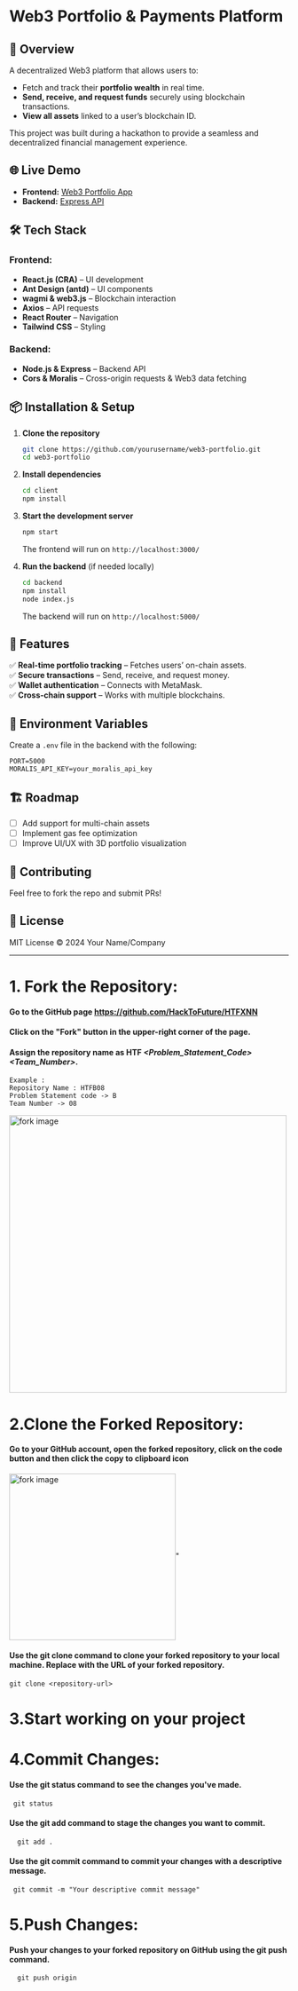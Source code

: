 # Web3 Portfolio & Payments Platform

## 🚀 Overview
A decentralized Web3 platform that allows users to:
- Fetch and track their **portfolio wealth** in real time.
- **Send, receive, and request funds** securely using blockchain transactions.
- **View all assets** linked to a user’s blockchain ID.

This project was built during a hackathon to provide a seamless and decentralized financial management experience.

## 🌐 Live Demo
- **Frontend:** [Web3 Portfolio App](https://frontend-ruby-iota-72.vercel.app/)
- **Backend:** [Express API](https://backend-fgea.onrender.com/)

## 🛠 Tech Stack
### **Frontend:**
- **React.js (CRA)** – UI development
- **Ant Design (antd)** – UI components
- **wagmi & web3.js** – Blockchain interaction
- **Axios** – API requests
- **React Router** – Navigation
- **Tailwind CSS** – Styling

### **Backend:**
- **Node.js & Express** – Backend API
- **Cors & Moralis** – Cross-origin requests & Web3 data fetching

## 📦 Installation & Setup
1. **Clone the repository**
   ```sh
   git clone https://github.com/yourusername/web3-portfolio.git
   cd web3-portfolio
   ```

2. **Install dependencies**
   ```sh
   cd client
   npm install
   ```

3. **Start the development server**
   ```sh
   npm start
   ```
   The frontend will run on `http://localhost:3000/`

4. **Run the backend** (if needed locally)
   ```sh
   cd backend
   npm install
   node index.js
   ```
   The backend will run on `http://localhost:5000/`

## 🎯 Features
✅ **Real-time portfolio tracking** – Fetches users’ on-chain assets.  
✅ **Secure transactions** – Send, receive, and request money.  
✅ **Wallet authentication** – Connects with MetaMask.  
✅ **Cross-chain support** – Works with multiple blockchains.  

## 🔧 Environment Variables
Create a `.env` file in the backend with the following:
```env
PORT=5000
MORALIS_API_KEY=your_moralis_api_key
```

## 🏗 Roadmap
- [ ] Add support for multi-chain assets
- [ ] Implement gas fee optimization
- [ ] Improve UI/UX with 3D portfolio visualization

## 🤝 Contributing
Feel free to fork the repo and submit PRs!

## 📜 License
MIT License © 2024 Your Name/Company

---




# 1. Fork the Repository:
  #### Go to the GitHub page https://github.com/HackToFuture/HTFXNN <br>
  #### Click on the "Fork" button in the upper-right corner of the page.
  #### Assign the repository name as HTF *<Problem_Statement_Code><Team_Number>*.
  ```
Example :
Repository Name : HTFB08
Problem Statement code -> B
Team Number -> 08
```
  <img align="center" width = "500" src = "https://docs.github.com/assets/cb-40742/mw-1440/images/help/repository/fork-button.webp" alt="fork image"/>

# 2.Clone the Forked Repository:
  #### Go to your GitHub account, open the forked repository, click on the code button and then click the copy to clipboard icon
 <img align="center" width = "300" src = "https://docs.github.com/assets/cb-69468/mw-1440/images/help/repository/https-url-clone-cli.webp" alt="fork image"/>"
  #### Use the git clone command to clone your forked repository to your local machine. Replace   <repository-url> with the URL of your forked repository.
  ```
  git clone <repository-url>
```


# 3.Start working on your project

# 4.Commit Changes:
  #### Use the git status command to see the changes you've made.<br>
   ```
    git status
 ```
  

  #### Use the git add command to stage the changes you want to commit.<br>
  ```
    git add .
 ```
      
  #### Use the git commit command to commit your changes with a descriptive message.<br>
   ```
    git commit -m "Your descriptive commit message"
 ```
  

# 5.Push Changes:
  #### Push your changes to your forked repository on GitHub using the git push command.<br>
  ```
    git push origin
 ```
